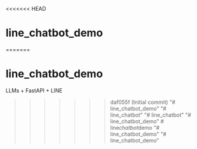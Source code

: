 <<<<<<< HEAD
# line_chatbot_demo
=======
# line_chatbot_demo
LLMs + FastAPI + LINE
>>>>>>> daf055f (Initial commit)
"# line_chatbot_demo" 
"# line_chatbot" 
"# line_chatbot" 
"# line_chatbot_demo" 
#   l i n e _ c h a t b o t _ d e m o  
 "# line_chatbot_demo" 
"# line_chatbot_demo" 
